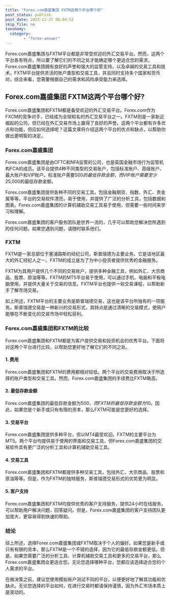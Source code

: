 ```yaml
---
title: "Forex.com嘉盛集团 FXTM这两个平台哪个好"
post_status: publish
post_date: 2023-12-27 06:04:52
skip_file: no
taxonomy:
  category:
        - "forex-answer"
---
```


Forex.com嘉盛集团与FXTM平台都是非常受欢迎的外汇交易平台。然而，这两个平台各有特点，所以要了解它们的不同之处才能确定哪个更适合您的需求。 Forex.com嘉盛集团拥有良好的声誉和强大的监管支持，以及卓越的交易工具和技术。FXTM平台提供灵活的账户类型和交易工具，并且同时支持多个国家和货币对。综合来看，您需要根据自己的需求和风险承受能力来选择。

## Forex.com嘉盛集团 FXTM这两个平台哪个好?

Forex.com嘉盛集团和FXTM都是备受欢迎的外汇交易平台。Forex.com作为FXCM的竞争对手，已经成为全球知名的外汇交易平台之一。FXTM则是一家新近崛起的公司，但已经在外汇交易市场上赢得了良好的声誉。这两个平台都有许多优点和功能，但应如何选择呢？这篇文章将介绍这两个平台的优点和缺点，以帮助你做出更明智的决定。

### Forex.com嘉盛集团

Forex.com嘉盛集团是由CFTC和NFA监管的公司，也是英国金融市场行为监管机构FCA的成员。该平台提供4种不同类型的交易账户，包括标准账户、高级账户、最大账户和VIP账户。标准账户需要$500的最低存款金额，而VIP账户需要至少$25,000的最低存款金额。

Forex.com嘉盛集团提供各种不同的交易工具，包括金融期货、指数、外汇、贵金属等等。平台的交易软件漂亮，易于使用，并提供了广泛的分析工具，包括数据和图表。Forex.com嘉盛集团的计算机辅助交易工具易于使用，但需要一些时间来学习和理解。

Forex.com嘉盛集团的客户服务团队是世界一流的，几乎可以帮助您解决您所遇到的任何问题。如果您遇到问题，请随时联系他们。

### FXTM

FXTM是一家总部位于塞浦路斯的经纪公司，斯普瑞德为主要业务。它是该地区最大的外汇经纪人之一。FXTM的成立是为了为中小投资者提供优秀的金融服务。

FXTM为其用户提供几个不同的交易账户，提供多种金融工具，例如外汇、大宗商品、股票、原油等等。FXTM的MT5平台易于使用，可以通过手机、电脑和平板电脑使用，并提供大量关于交易的信息。FXTM平台也提供一些交易课程，以帮助新手了解市场交易。

如上所述，FXTM平台的主要业务是斯普瑞德交易，这也是该平台所独有的一项服务。斯普瑞德交易是一种新兴的交易形式，其特点是通过清晰的交易模式，使用户能够在不断变化的交易市场中轻松获利。

### Forex.com嘉盛集团和FXTM的比较

Forex.com嘉盛集团和FXTM都是为客户提供交易和投资机会的优秀平台。下面将对这两个平台进行比较，以帮助您更好地了解它们的不同之处。

#### 1. 费用

Forex.com嘉盛集团和FXTM的费用都相对较低。两个平台的交易费用取决于所选择的账户类型和交易工具。然而，Forex.com嘉盛集团的手续费比FXTM略高。

#### 2. 最低存款金额

Forex.com嘉盛集团的最低存款金额为$500，而FXTM的最低存款金额为$10。因此，如果您是个新手或只有有限的资本，那么FXTM可能是您更好的选择。

#### 3. 交易平台

Forex.com嘉盛集团提供多种平台，但以MT4最受欢迎。FXTM的主要平台为MT5。两个平台均提供易于使用的界面和交易工具，但Forex.com嘉盛集团的交易软件具有更广泛的分析工具和计算机辅助交易工具。

#### 4. 交易工具

Forex.com嘉盛集团和FXTM都提供多种交易工具，包括外汇、大宗商品、股票和原油等等。但是，作为FXTM的独特服务，斯普瑞德交易形式的优势更为明显。

#### 5. 客户支持

Forex.com嘉盛集团和FXTM均提供优秀的客户支持服务，提供24小时在线服务，可以帮助用户解决问题，回答疑问。但是，Forex.com嘉盛集团的客户支持团队更加庞大，更容易得到快速的帮助。

### 结论

综上所述，选择Forex.com嘉盛集团或FXTM取决于个人的偏好。如果您是新手或只有有限的资本，那么FXTM是一个不错的选择，因为它的最低存款金额更低。但是，如果您需要广泛的分析工具、计算机辅助交易工具和更多的交易平台，那么Forex.com嘉盛集团会更适合您。无论您选择哪种平台，您都应该选择适合您的个人需求的平台。

在做决策之前，建议您使用模拟账户测试不同的平台，以便更好地了解其功能和优缺点。无论您选择的平台如何，在进行交易时都请保持谨慎，因为外汇市场本质上是波动的。